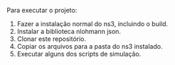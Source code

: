 Para executar o projeto:

1) Fazer a instalação normal do ns3, incluindo o build.
2) Instalar a biblioteca nlohmann json.
3) Clonar este repositório.
4) Copiar os arquivos para a pasta do ns3 instalado.
5) Executar alguns dos scripts de simulação.
